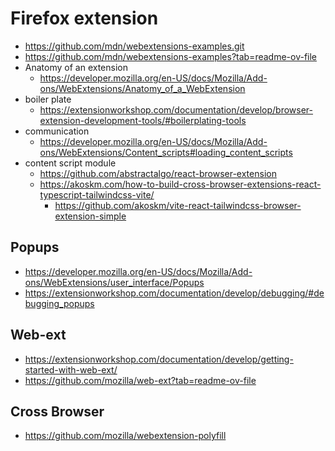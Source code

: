# Firefox extension
- https://github.com/mdn/webextensions-examples.git
- https://github.com/mdn/webextensions-examples?tab=readme-ov-file
- Anatomy of an extension
  - https://developer.mozilla.org/en-US/docs/Mozilla/Add-ons/WebExtensions/Anatomy_of_a_WebExtension
- boiler plate
  - https://extensionworkshop.com/documentation/develop/browser-extension-development-tools/#boilerplating-tools
- communication
  - https://developer.mozilla.org/en-US/docs/Mozilla/Add-ons/WebExtensions/Content_scripts#loading_content_scripts
- content script module
  - https://github.com/abstractalgo/react-browser-extension
  - https://akoskm.com/how-to-build-cross-browser-extensions-react-typescript-tailwindcss-vite/
    - https://github.com/akoskm/vite-react-tailwindcss-browser-extension-simple

## Popups
- https://developer.mozilla.org/en-US/docs/Mozilla/Add-ons/WebExtensions/user_interface/Popups
- https://extensionworkshop.com/documentation/develop/debugging/#debugging_popups

## Web-ext
- https://extensionworkshop.com/documentation/develop/getting-started-with-web-ext/
- https://github.com/mozilla/web-ext?tab=readme-ov-file

## Cross Browser
- https://github.com/mozilla/webextension-polyfill
